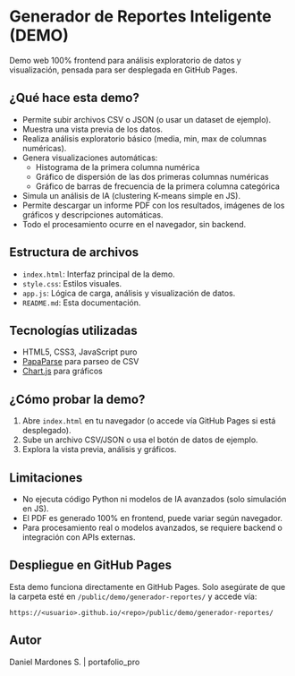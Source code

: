 # Generador de Reportes Inteligente (DEMO)

Demo web 100% frontend para análisis exploratorio de datos y visualización, pensada para ser desplegada en GitHub Pages.


## ¿Qué hace esta demo?
- Permite subir archivos CSV o JSON (o usar un dataset de ejemplo).
- Muestra una vista previa de los datos.
- Realiza análisis exploratorio básico (media, min, max de columnas numéricas).
- Genera visualizaciones automáticas:
  - Histograma de la primera columna numérica
  - Gráfico de dispersión de las dos primeras columnas numéricas
  - Gráfico de barras de frecuencia de la primera columna categórica
- Simula un análisis de IA (clustering K-means simple en JS).
- Permite descargar un informe PDF con los resultados, imágenes de los gráficos y descripciones automáticas.
- Todo el procesamiento ocurre en el navegador, sin backend.

## Estructura de archivos
- `index.html`: Interfaz principal de la demo.
- `style.css`: Estilos visuales.
- `app.js`: Lógica de carga, análisis y visualización de datos.
- `README.md`: Esta documentación.

## Tecnologías utilizadas
- HTML5, CSS3, JavaScript puro
- [PapaParse](https://www.papaparse.com/) para parseo de CSV
- [Chart.js](https://www.chartjs.org/) para gráficos

## ¿Cómo probar la demo?
1. Abre `index.html` en tu navegador (o accede vía GitHub Pages si está desplegado).
2. Sube un archivo CSV/JSON o usa el botón de datos de ejemplo.
3. Explora la vista previa, análisis y gráficos.

## Limitaciones
- No ejecuta código Python ni modelos de IA avanzados (solo simulación en JS).
- El PDF es generado 100% en frontend, puede variar según navegador.
- Para procesamiento real o modelos avanzados, se requiere backend o integración con APIs externas.


## Despliegue en GitHub Pages
Esta demo funciona directamente en GitHub Pages. Solo asegúrate de que la carpeta esté en `/public/demo/generador-reportes/` y accede vía:
```
https://<usuario>.github.io/<repo>/public/demo/generador-reportes/
```

## Autor
Daniel Mardones S. | portafolio_pro
